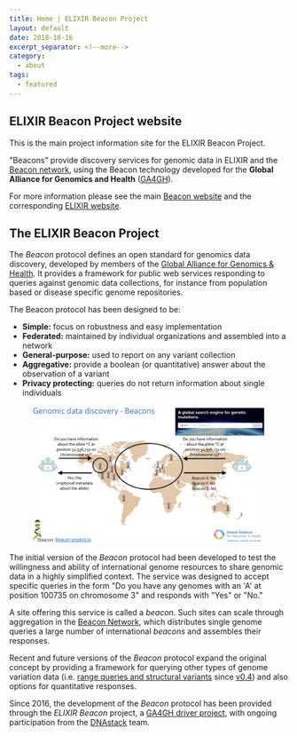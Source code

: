 ```yaml
---
title: Home | ELIXIR Beacon Project
layout: default
date: 2018-10-16
excerpt_separator: <!--more-->
category:
  - about
tags:
  - featured
---
```


## ELIXIR Beacon Project website

This is the main project information site for the ELIXIR Beacon Project.

"Beacons" provide discovery services for genomic data in ELIXIR and the  [Beacon network](http://beacon-network.org), using the Beacon technology developed for the __Global Alliance for Genomics and Health__ ([GA4GH](https://www.ga4gh.org/)).

<!--more-->

For more information please see the main [Beacon website](http://beacon-project.io/) and the corresponding [ELIXIR website](https://www.elixir-europe.org/about-us/implementation-studies/beacons).

## The ELIXIR Beacon Project

The _Beacon_ protocol defines an open standard for genomics data discovery, developed by members of the [Global Alliance for Genomics &amp; Health](http://genomicsandhealth.org). It provides a framework for public web services responding to queries against genomic data collections, for instance from population based or disease specific genome repositories.

The Beacon protocol has been designed to be:

* **Simple:** focus on robustness and easy implementation
* **Federated:** maintained by individual organizations and assembled into a network
* **General-purpose:** used to report on any variant collection
* **Aggregative:** provide a boolean (or quantitative) answer about the observation of a variant
* **Privacy protecting:** queries do not return information about single individuals

<figure>
<img src="/assets/images/beacon-discovery.png" alt="Beacon network"/>
</figure>

The initial version of the _Beacon_ protocol had been developed to test the willingness and ability of international genome resources to share genomic data in a highly simplified context. The service was designed to accept specific queries in the form "Do you have any genomes with an 'A' at position 100735 on chromosome 3" and responds with "Yes" or "No."

A site offering this service is called a _beacon_. Such sites can scale through aggregation in the [Beacon Network](http://beacon-network.org), which distributes single genome queries a large number of international _beacons_ and assembles their responses.

Recent and future versions of the _Beacon_ protocol expand the original concept by providing a framework for querying other types of genome variation data (i.e. [range queries and structural variants](/howto/range-queries.html) since [v0.4](/specification/release-v0.4.html)) and also options for quantitative responses.

Since 2016, the development of the _Beacon_ protocol has been provided through the _ELIXIR Beacon_ project, a [GA4GH driver project](https://www.ga4gh.org/howwework/driver-projects.html), with ongoing participation from the  [DNAstack](https://dnastack.com) team.

